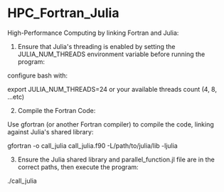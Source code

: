 # HPC_Fortran_Julia
High-Performance Computing by linking Fortran and Julia:




1. Ensure that Julia's threading is enabled by setting the JULIA_NUM_THREADS environment variable before running the program:

configure bash with:

export JULIA_NUM_THREADS=24 or your available threads count (4, 8, ...etc)

2. Compile the Fortran Code:

Use gfortran (or another Fortran compiler) to compile the code, linking against Julia's shared library:

gfortran -o call_julia call_julia.f90 -L/path/to/julia/lib -ljulia


3. Ensure the Julia shared library and parallel_function.jl file are in the correct paths, then execute the program:

./call_julia

